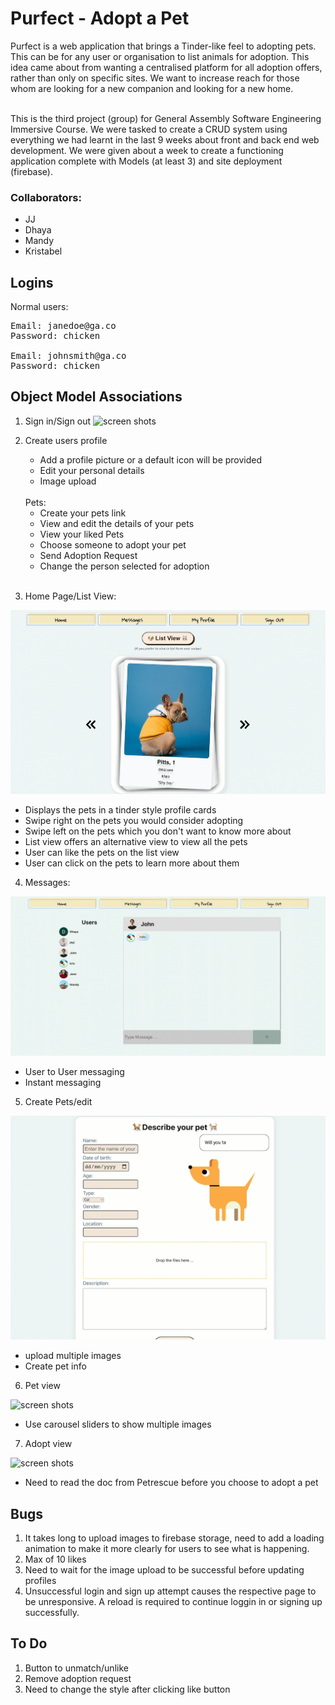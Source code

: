 # Purfect - Adopt a Pet

Purfect is a web application that brings a Tinder-like feel to adopting pets. This can be for any user or organisation to list animals for adoption. This idea came about from wanting a centralised platform for all adoption offers, rather than only on specific sites. We want to increase reach for those whom are looking for a new companion and looking for a new home.

<br/>
This is the third project (group) for General Assembly Software Engineering Immersive Course. We were tasked to create a CRUD system using everything we had learnt in the last 9 weeks about front and back end web development. We were given about a week to create a functioning application complete with Models (at least 3) and site deployment (firebase).

<br/>

### Collaborators:

- JJ
- Dhaya
- Mandy
- Kristabel

## Logins

Normal users:

<pre>
Email: janedoe@ga.co 
Password: chicken

Email: johnsmith@ga.co 
Password: chicken
</pre>

## Object Model Associations

1. Sign in/Sign out
   ![screen shots](gif/signin.gif)
2. Create users profile

   - Add a profile picture or a default icon will be provided
   - Edit your personal details
   - Image upload

   <br/>
   Pets:
   <br/>

   - Create your pets link
   - View and edit the details of your pets
   - View your liked Pets
   - Choose someone to adopt your pet
   - Send Adoption Request
   - Change the person selected for adoption

   <br/>

3. Home Page/List View:

![screen shots](gif/swiping.gif)

- Displays the pets in a tinder style profile cards
- Swipe right on the pets you would consider adopting
- Swipe left on the pets which you don't want to know more about
- List view offers an alternative view to view all the pets
- User can like the pets on the list view
- User can click on the pets to learn more about them

4. Messages:

![screen shots](gif/message.gif)

- User to User messaging
- Instant messaging

5. Create Pets/edit

![screen shots](gif/drag%26drop.gif)

- upload multiple images
- Create pet info

6. Pet view

![screen shots](gif/profile%26pet_show.gif)

- Use carousel sliders to show multiple images

7. Adopt view

![screen shots](gif/adopt.gif)

- Need to read the doc from Petrescue before you choose to adopt a pet

## Bugs

1. It takes long to upload images to firebase storage, need to add a loading animation to make it more clearly for users to see what is happening.
2. Max of 10 likes
3. Need to wait for the image upload to be successful before updating profiles
4. Unsuccessful login and sign up attempt causes the respective page to be unresponsive. A reload is required to continue loggin in or signing up successfully.

## To Do

1. Button to unmatch/unlike
2. Remove adoption request
3. Need to change the style after clicking like button
